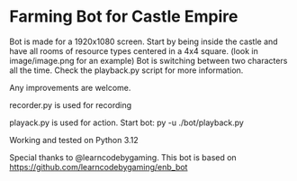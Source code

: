 # Farming Bot for Castle Empire

Bot is made for a 1920x1080 screen. Start by being inside the castle and have all rooms of resource types centered in a 4x4 square. (look in image/image.png for an example)
Bot is switching between two characters all the time. Check the playback.py script for more information.

Any improvements are welcome.

recorder.py is used for recording

playack.py is used for action.
Start bot:
py -u ./bot/playback.py

Working and tested on Python 3.12

Special thanks to @learncodebygaming. This bot is based on https://github.com/learncodebygaming/enb_bot